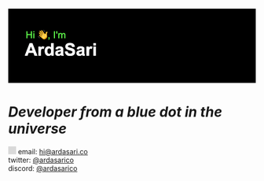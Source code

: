 ![banner](/header.png "banner")

# _Developer from a blue dot in the universe_

![icon](/test2.png "icon") email: [hi@ardasari.co](mailto:hi@ardasari.co) <br/>
twitter: [@ardasarico](https://twitter.com/ardasarico) <br/>
discord: [@ardasarico](https://discord.gg/sPrzxAAuzb) <br/>
